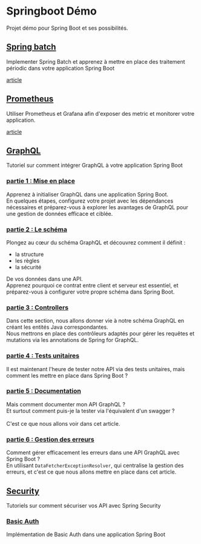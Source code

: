 # Springboot Démo
Projet démo pour Spring Boot et ses possibilités.

## [Spring batch](spring-batch-tutorial)
Implementer Spring Batch et apprenez à mettre en place des traitement périodic dans votre application Spring Boot

[article](https://www.sfeir.dev/back/planifier-des-taches-avec-spring-batch/)

## [Prometheus](prometheus-tutorial)
Utiliser Prometheus et Grafana afin d'exposer des metric et monitorer votre application.

[article](https://www.sfeir.dev/back/superviser-votre-application-spring-boot/)

## [GraphQL](graphql-tutorial)
Tutoriel sur comment intégrer GraphQL à votre application Spring Boot
### [partie 1 : Mise en place]()
Apprenez à initialiser GraphQL dans une application Spring Boot.<br>
En quelques étapes, configurez votre projet avec les dépendances nécessaires et préparez-vous à explorer les avantages de GraphQL pour une gestion de données efficace et ciblée.
### [partie 2 : Le schéma]()
Plongez au cœur du schéma GraphQL et découvrez comment il définit :
- la structure
- les règles
- la sécurité

De vos données dans une API. <br>
Apprenez pourquoi ce contrat entre client et serveur est essentiel, et préparez-vous à configurer votre propre schéma dans Spring Boot.
### [partie 3 : Controllers]()
Dans cette section, nous allons donner vie à notre schéma GraphQL en créant les entités Java correspondantes. <br>
Nous mettrons en place des contrôleurs adaptés pour gérer les requêtes et mutations via les annotations de Spring for GraphQL.
### [partie 4 : Tests unitaires]()
Il est maintenant l'heure de tester notre API via des tests unitaires, mais comment les mettre en place dans Spring Boot ?
### [partie 5 : Documentation]()
Mais comment documenter mon API GraphQL ? <br>
Et surtout comment puis-je la tester via l'équivalent d'un swagger ?<br>
<br>C'est ce que nous allons voir dans cet article.
### [partie 6 : Gestion des erreurs]()
Comment gérer efficacement les erreurs dans une API GraphQL avec Spring Boot ?<br>
En utilisant `DataFetcherExceptionResolver`, qui centralise la gestion des erreurs, et c'est ce que nous allons mettre en place dans cet article.


## [Security](security-tutorial)
Tutoriels sur comment sécuriser vos API avec Spring Security
### [Basic Auth](security-tutorial/basic-auth-tutorial)
Implémentation de Basic Auth dans une application Spring Boot